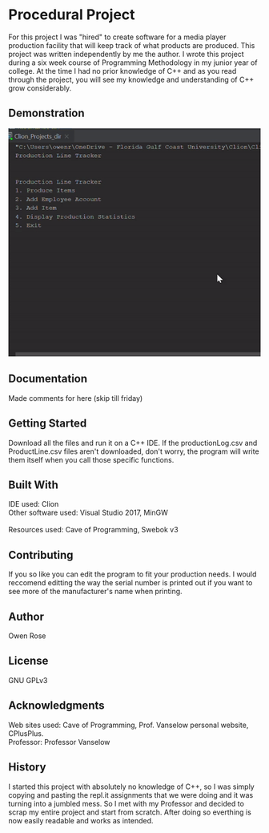 # Procedural Project
For this project I was "hired" to create software for a media player production facility that will keep track of what products are produced. This project was written independently by me the author. I wrote this project during a six week course of Programming Methodology in my junior year of college. At the time I had no prior knowledge of C++ and as you read through the project, you will see my knowledge and understanding of C++ grow considerably.

## Demonstration
![procedural project gif](Procedural_project.gif)


## Documentation
Made comments for here
(skip till friday)

## Getting Started
Download all the files and run it on a C++ IDE.
If the productionLog.csv and ProductLine.csv files aren't downloaded, don't worry,
the program will write them itself when you call those specific functions.

## Built With
IDE used: Clion <br/>
Other software used: Visual Studio 2017, MinGW <br/>                  
Resources used: Cave of Programming, Swebok v3

## Contributing
If you so like you can edit the program to fit your production needs. I would reccomend editting the way the serial number is printed out if you want to see more of the manufacturer's name when printing.

## Author
Owen Rose

## License
GNU GPLv3

## Acknowledgments
Web sites used: Cave of Programming, Prof. Vanselow personal website, CPlusPlus. <br/>
Professor: Professor Vanselow

## History
I started this project with absolutely no knowledge of C++, so I was simply copying and pasting the repl.it assignments that we were doing and it was turning into a jumbled mess. So I met with my Professor and decided to scrap my entire project and start from scratch. After doing so everthing is now easily readable and works as intended.
